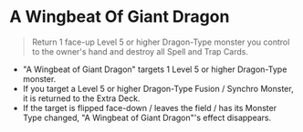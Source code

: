 # A Wingbeat Of Giant Dragon

> Return 1 face-up Level 5 or higher Dragon-Type monster you control to the owner's hand and destroy all Spell and Trap Cards.

*   "A Wingbeat of Giant Dragon" targets 1 Level 5 or higher Dragon-Type monster.
*   If you target a Level 5 or higher Dragon-Type Fusion / Synchro Monster, it is returned to the Extra Deck.
*   If the target is flipped face-down / leaves the field / has its Monster Type changed, "A Wingbeat of Giant Dragon"'s effect disappears.
